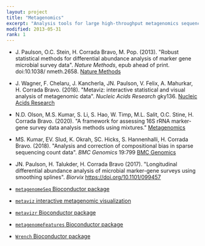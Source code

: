 ```yaml
---
layout: project
title: "Metagenomics"
excerpt: "Analysis tools for large high-throughput metagenomics sequencing projects"
modified: 2013-05-31
rank: 1
---
```


- J. Paulson, O.C. Stein, H. Corrada Bravo, M. Pop. (2013). "Robust statistical
methods for differential abundance analysis of marker gene microbial
survey data". _Nature Methods_, epub ahead of print. doi:10.1038/
nmeth.2658. [Nature Methods](http://www.nature.com/nmeth/journal/v10/n12/full/nmeth.2658.html)

- J. Wagner, F. Chelaru, J. Kancherla, JN. Paulson, V. Felix, A. Mahurkar, H. Corrada Bravo. (2018).
"Metaviz: interactive statistical and visual analysis of metagenomic data". _Nucleic Acids Research_ gky136. [Nucleic Acids Research](http://doi.org/10.1093/nar/gky136)

- N.D. Olson, M.S. Kumar, S. Li, S. Hao, W. Timp, M.L. Salit, O.C. Stine, H. Corrada Bravo. (2020). "A framework for assessing 16S rRNA marker-gene survey data analysis methods using mixtures." [Metagenomics](https://microbiomejournal.biomedcentral.com/articles/10.1186/s40168-020-00812-1)

- MS. Kumar, EV. Slud, K. Okrah, SC. Hicks, S. Hannenhalli, H. Corrada Bravo. (2018). "Analysis and correction of compositional bias in sparse sequencing count data". _BMC Genomics_ 19:799 [BMC Genomics](http://doi.org/10.1186/s12864-018-5160-5)

- JN. Paulson, H. Talukder, H. Corrada Bravo (2017). "Longitudinal differential abundance analysis of microbial marker-gene surveys using smoothing splines". _Biorvix_ https://doi.org/10.1101/099457

- [`metagenomeSeq` Bioconductor package](http://bioconductor.org/packages/release/bioc/html/metagenomeSeq.html)

- [`metaviz` interactive metagenomic visualization](http://metaviz.org)

- [`metavizr` Bioconductor package](http://bioconductor.org/packages/metavizr)

- [`metagenomeFeatures` Bioconductor package](http://bioconductor.org/packages/release/bioc/html/metagenomeFeatures.html)

- [`Wrench` Bioconductor package](http://bioconductor.org/packages/Wrench)

